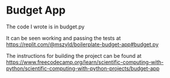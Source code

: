 # Budget App

The code I wrote is in budget.py

It can be seen working and passing the tests at https://replit.com/@mszyld/boilerplate-budget-app#budget.py

The instructions for building the project can be found at https://www.freecodecamp.org/learn/scientific-computing-with-python/scientific-computing-with-python-projects/budget-app
